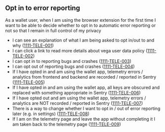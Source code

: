 ## Opt in to error reporting
As a wallet user, when I am using the browser extension for the first time I want to be able to decide whether to opt in to automatic error reporting or not so that I remain in full control of my privacy

- I can see an explanation of what I am being asked to opt in/out to and why (<a name="1111-TELE-001" href="#1111-TELE-001">1111-TELE-001</a>)
- I can click a link to read more details about vega user data policy (<a name="1111-TELE-002" href="#1111-TELE-002">1111-TELE-002</a>)
- I can opt in to reporting bugs and crashes (<a name="1111-TELE-003" href="#1111-TELE-003">1111-TELE-003</a>)
- I can opt out of reporting bugs and crashes (<a name="1111-TELE-004" href="#1111-TELE-004">1111-TELE-004</a>)
- If I have opted in and am using the wallet app, telemetry errors / analytics from frontend and backend are recorded / reported in Sentry (<a name="1111-TELE-005" href="#1111-TELE-005">1111-TELE-005</a>)
- If I have opted in and am using the wallet app, all keys are obscured and replaced with something appropriate in Sentry (<a name="1111-TELE-006" href="#1111-TELE-006">1111-TELE-006</a>)
- If I have opted out and am using the wallet app, telemetry errors / analytics are NOT recorded / reported in Sentry (<a name="1111-TELE-007" href="#1111-TELE-007">1111-TELE-007</a>)
- There is a way to change whether I want to opt in / out of error reporting later (e.g. in settings) (<a name="1111-TELE-008" href="#1111-TELE-008">1111-TELE-008</a>)
- If I am on the telemetry page and leave the app without completing it I am taken back to the telemetry page (<a name="1111-TELE-009" href="#1111-TELE-009">1111-TELE-009</a>)